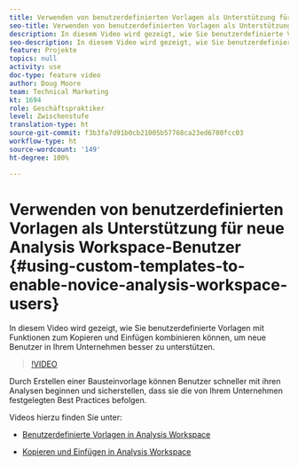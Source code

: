 ```yaml
---
title: Verwenden von benutzerdefinierten Vorlagen als Unterstützung für neue Analysis Workspace-Benutzer
seo-title: Verwenden von benutzerdefinierten Vorlagen als Unterstützung für neue Analysis Workspace-Benutzer
description: In diesem Video wird gezeigt, wie Sie benutzerdefinierte Vorlagen mit Funktionen zum Kopieren und Einfügen kombinieren können, um neue Benutzer in Ihrem Unternehmen besser zu unterstützen.
seo-description: In diesem Video wird gezeigt, wie Sie benutzerdefinierte Vorlagen mit Funktionen zum Kopieren und Einfügen kombinieren können, um neue Benutzer in Ihrem Unternehmen besser zu unterstützen.
feature: Projekte
topics: null
activity: use
doc-type: feature video
author: Doug Moore
team: Technical Marketing
kt: 1694
role: Geschäftspraktiker
level: Zwischenstufe
translation-type: ht
source-git-commit: f3b3fa7d91b0cb21005b57768ca23ed6700fcc03
workflow-type: ht
source-wordcount: '149'
ht-degree: 100%

---
```



# Verwenden von benutzerdefinierten Vorlagen als Unterstützung für neue Analysis Workspace-Benutzer {#using-custom-templates-to-enable-novice-analysis-workspace-users}

In diesem Video wird gezeigt, wie Sie benutzerdefinierte Vorlagen mit Funktionen zum Kopieren und Einfügen kombinieren können, um neue Benutzer in Ihrem Unternehmen besser zu unterstützen.

>[!VIDEO](https://video.tv.adobe.com/v/23234/?quality=12)

Durch Erstellen einer Bausteinvorlage können Benutzer schneller mit ihren Analysen beginnen und sicherstellen, dass sie die von Ihrem Unternehmen festgelegten Best Practices befolgen.

Videos hierzu finden Sie unter:

* [Benutzerdefinierte Vorlagen in Analysis Workspace](https://experienceleague.adobe.com/docs/analytics-learn/tutorials/analysis-workspace/analysis-workspace-basics/create-manage-custom-templates-in-analysis-workspace.html?lang=de#analysis-workspace)

* [Kopieren und Einfügen in Analysis Workspace](https://experienceleague.adobe.com/docs/analytics-learn/tutorials/analysis-workspace/navigating-workspace-projects/copy-insert-analysis-workspace.html?lang=de#analysis-workspace)